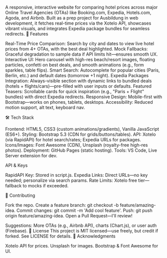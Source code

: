 A responsive, interactive website for comparing hotel prices across major Online Travel Agencies (OTAs) like Booking.com, Expedia, Hotels.com, Agoda, and Airbnb. Built as a prep project for Ausbildung in web development, it fetches real-time prices via the Xotelo API, showcases vibrant visuals, and integrates Expedia package bundles for seamless redirects.
🚀 Features

Real-Time Price Comparison: Search by city and dates to view live hotel prices from 4+ OTAs, with the best deal highlighted.
Mock Fallbacks: Graceful degradation to sample data if API limits hit—ensures smooth UX.
Interactive UI: Hero carousel with high-res beach/resort images, floating particles, confetti on best deals, and smooth animations (e.g., form sparkles, table flips).
Smart Search: Autocomplete for popular cities (Paris, Berlin, etc.) and default dates (tomorrow +1 night).
Expedia Packages Integration: Always-visible section with dynamic links to bundled deals (hotels + flights/cars)—pre-filled with user inputs or defaults.
Featured Teasers: Scrollable cards for quick inspiration (e.g., "Paris + Flight" bundles) with direct Expedia redirects.
Responsive Design: Mobile-first with Bootstrap—works on phones, tablets, desktops.
Accessibility: Reduced motion support, alt text, keyboard nav.

🛠️ Tech Stack

Frontend: HTML5, CSS3 (custom animations/gradients), Vanilla JavaScript (ES6+).
Styling: Bootstrap 5.3 (CDN for grids/buttons/tables).
API: Xotelo (via RapidAPI) for hotel search/rates; Expedia URLs for packages.
Icons/Images: Font Awesome (CDN), Unsplash (royalty-free high-res photos).
Deployment: GitHub Pages (static hosting).
Tools: VS Code, Live Server extension for dev.

API & Keys

RapidAPI Key: Stored in script.js.
Expedia Links: Direct URLs—no key needed; personalize via search params.
Rate Limits: Xotelo free tier—fallback to mocks if exceeded.

📝 Contributing

Fork the repo.
Create a feature branch: git checkout -b feature/amazing-idea.
Commit changes: git commit -m 'Add cool feature'.
Push: git push origin feature/amazing-idea.
Open a Pull Request—I'll review!

Suggestions: More OTAs (e.g., Airbnb API), charts (Chart.js), or user auth (Firebase).
📄 License
This project is MIT licensed—use freely, but credit if forked. See LICENSE for details.
🙏 Acknowledgments

Xotelo API for prices.
Unsplash for images.
Bootstrap & Font Awesome for UI.
